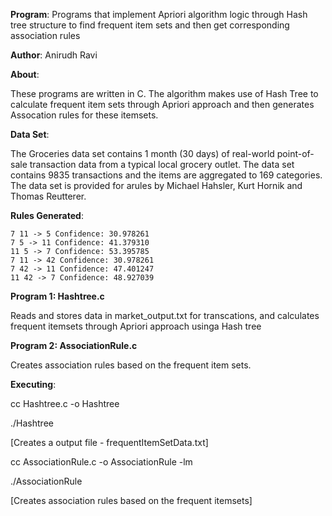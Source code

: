 **Program**: Programs that implement Apriori algorithm logic through Hash tree structure to find frequent item sets and then get corresponding association rules 

**Author**: Anirudh Ravi

**About**:

These programs are written in C. The algorithm makes use of Hash Tree to calculate frequent item sets through Apriori approach and then generates Assocation rules for these itemsets.

**Data Set**:

The Groceries data set contains 1 month (30 days) of real-world point-of-sale transaction data from a typical local grocery outlet. The data set contains 9835 transactions and the items are aggregated to 169 categories. The data set is provided for arules by Michael Hahsler, Kurt Hornik and Thomas Reutterer.

**Rules Generated**:
```
7 11 -> 5 Confidence: 30.978261
7 5 -> 11 Confidence: 41.379310
11 5 -> 7 Confidence: 53.395785
7 11 -> 42 Confidence: 30.978261
7 42 -> 11 Confidence: 47.401247
11 42 -> 7 Confidence: 48.927039
```

**Program 1: Hashtree.c**

Reads and stores data in market_output.txt for transcations, and calculates frequent itemsets through Apriori approach usinga Hash tree

**Program 2: AssociationRule.c**

Creates association rules based on the frequent item sets.

**Executing**:

cc Hashtree.c -o Hashtree

./Hashtree

[Creates a output file - frequentItemSetData.txt]

cc AssociationRule.c -o AssociationRule -lm

./AssociationRule

[Creates association rules based on the frequent itemsets]
